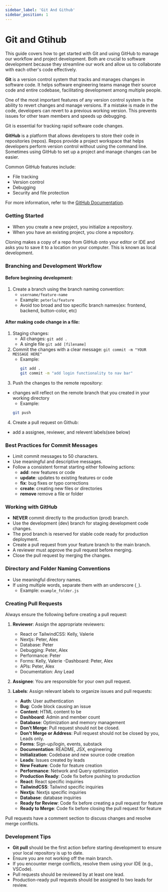 ```yaml
---
sidebar_label: 'Git And Github'
sidebar_position: 1
---
```


# Git and Gtihub

This guide covers how to get started with Git and using GitHub to manage our workflow and project development. Both are crucial to software development because they streamline our work and allow us to collaborate with each other's code effectively.

**Git** is a version control system that tracks and manages changes in software code. It helps software engineering teams manage their source code and entire codebase, facilitating development among multiple people.

One of the most important features of any version control system is the ability to revert changes and manage versions. If a mistake is made in the code, developers can revert to a previous working version. This prevents issues for other team members and speeds up debugging.

Git is essential for tracking rapid software code changes.

**GitHub** is a platform that allows developers to store their code in repositories (repos). Repos provide a project workspace that helps developers perform version control without using the command line. Sometimes using GitHub to set up a project and manage changes can be easier.

Common GitHub features include:
- File tracking
- Version control
- Debugging
- Security and file protection

For more information, refer to the [GitHub Documentation](https://docs.github.com/en/repositories/creating-and-managing-repositories/about-repositories).

### Getting Started

- When you create a new project, you initialize a repository.
- When you have an existing project, you clone a repository.

Cloning makes a copy of a repo from GitHub onto your editor or IDE and asks you to save it to a location on your computer. This is known as local development.

### Branching and Development Workflow

#### Before beginning development:
1. Create a branch using the branch naming convention:
   - `username/feature-name`
   - Example: `peterlu/feature` 
   - Avoid too broad and too specific branch names(ex: frontend, backend, button-color, etc)

#### After making code change in a file:
1. Staging changes:
   - All changes: `git add .`
   - A single file `git add [filename]`
2. Commit the changes with a clear message: `git commit -m "YOUR MESSAGE HERE"`
   - Example:
     ```bash
     git add .
     git commit -m "add login functionality to nav bar"
     ```
3. Push the changes to the remote repository:
- changes will reflect on the remote branch that you created in your working directory
   - Example:
   ```bash
   git push
   ```

4. Create a pull request on Github:
- add a assignee, reviewer, and relevent labels(see below)

### Best Practices for Commit Messages

- Limit commit messages to 50 characters.
- Use meaningful and descriptive messages.
- Follow a consistent format starting either following actions:
  - **add**: new features or code
  - **update**: updates to existing features or code
  - **fix**: bug fixes or typo corrections
  - **create**: creating new files or directories
  - **remove** remove a file or folder

### Working with GitHub

- **NEVER** commit directly to the production (prod) branch.
- Use the development (dev) branch for staging development code changes.
- The prod branch is reserved for stable code ready for production deployment.
- Create a pull request from your feature branch to the main branch.
- A reviewer must approve the pull request before merging.
- Close the pull request by merging the changes.

### Directory and Folder Naming Conventions

- Use meaningful directory names.
- If using multiple words, separate them with an underscore (`_`).
  - Example: `example_folder.js`

### Creating Pull Requests

Always ensure the following before creating a pull request:
1. **Reviewer**: Assign the appropriate reviewers:
   - React or TailwindCSS: Kelly, Valerie
   - Nextjs: Peter, Alex
   - Database: Peter
   - Debugging: Peter, Alex
   - Performance: Peter
   - Forms: Kelly, Valerie
   -Dashboard: Peter, Alex
   - APIs: Peter, Alex
   - Documentation: Any Lead


2. **Assignee**: You are responsible for your own pull request.
3. **Labels**: Assign relevant labels to organize issues and pull requests:
   - **Auth**: User authentication
   - **Bug**: Code block causing an issue
   - **Content**: HTML content to be
   - **Dashboard**: Admin and member count
   - **Database**: Optimization and memory management
   - **Don’t Merge**: Pull request should not be closed.
   - **Don't Merge or Address**: Pull request should not be closed by you, Leads only.
   - **Forms**: Sign-up/login, events, substack
   - **Documentation**: README, JSX, engineering
   - **Initialization**: Codebase and new source code creation
   - **Leads**: Issues created by leads
   - **New Feature**: Code for feature creation
   - **Performance**: Network and Query optimization
   - **Production Ready**: Code fix before pushing to production
   - **React**: React specific inquiries
   - **TailwindCSS**: Tailwind specific inquiries
   - **Nextjs**: Nextjs specific inquiries
   - **Database**: database inquiries
   - **Ready for Review**: Code fix before creating a pull request for feature
   - **Ready to Merge**: Code fix before closing the pull request for feature

Pull requests have a comment section to discuss changes and resolve merge conflicts.

### Development Tips

- **Git pull** should be the first action before starting development to ensure your local repository is up to date.
- Ensure you are not working off the main branch.
- If you encounter merge conflicts, resolve them using your IDE (e.g., VSCode).
- Pull requests should be reviewed by at least one lead.
- Production-ready pull requests should be assigned to two leads for review.

